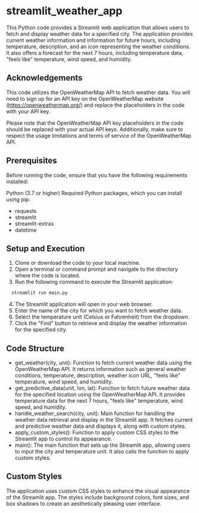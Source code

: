 # streamlit_weather_app

This Python code provides a Streamlit web application that allows users to fetch and display weather data for a specified city. The application provides current weather information and information for future hours, including temperature, description, and an icon representing the weather conditions. It also offers a forecast for the next 7 hours, including temperature data, "feels like" temperature, wind speed, and humidity.


## Acknowledgements
This code utilizes the OpenWeatherMap API to fetch weather data. You will need to sign up for an API key on the OpenWeatherMap website (https://openweathermap.org/) and replace the placeholders in the code with your API key.

Please note that the OpenWeatherMap API key placeholders in the code should be replaced with your actual API keys. Additionally, make sure to respect the usage limitations and terms of service of the OpenWeatherMap API.

## Prerequisites
Before running the code, ensure that you have the following requirements installed:

Python (3.7 or higher)
Required Python packages, which you can install using pip:
 - requests
 - streamlit
 - streamlit-extras
 - datetime

## Setup and Execution
1. Clone or download the code to your local machine.
2. Open a terminal or command prompt and navigate to the directory where the code is located.
3. Run the following command to execute the Streamlit application:
```bash
  streamlit run main.py
```
4. The Streamlit application will open in your web browser.
5. Enter the name of the city for which you want to fetch weather data.
6. Select the temperature unit (Celsius or Fahrenheit) from the dropdown.
7. Click the "Find" button to retrieve and display the weather information for the specified city.

## Code Structure
 - get_weather(city, unit): Function to fetch current weather data using the OpenWeatherMap API. It returns information such as general weather conditions, temperature, description, weather icon URL, "feels like" temperature, wind speed, and humidity.
 - get_predictive_data(unit, lon, lat): Function to fetch future weather data for the specified location using the OpenWeatherMap API. It provides temperature data for the next 7 hours, "feels like" temperature, wind speed, and humidity.
 - handle_weather_search(city, unit): Main function for handling the weather data retrieval and display in the Streamlit app. It fetches current and predictive weather data and displays it, along with custom styles.
 - apply_custom_styles(): Function to apply custom CSS styles to the Streamlit app to control its appearance.
 - main(): The main function that sets up the Streamlit app, allowing users to input the city and temperature unit. It also calls the function to apply custom styles.

## Custom Styles
The application uses custom CSS styles to enhance the visual appearance of the Streamlit app. The styles include background colors, font sizes, and box shadows to create an aesthetically pleasing user interface.
